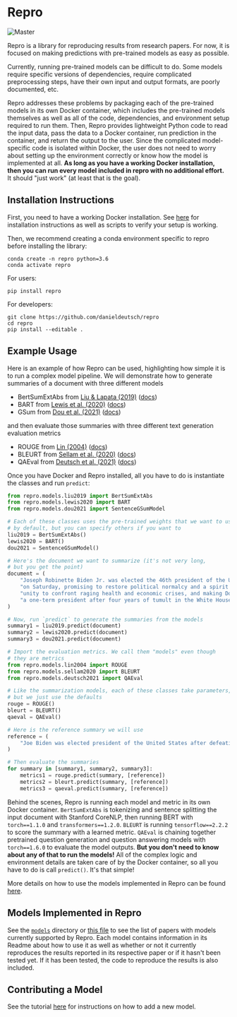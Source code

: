 # Repro
![Master](https://github.com/danieldeutsch/repro/workflows/Master/badge.svg?branch=master&event=push)

Repro is a library for reproducing results from research papers.
For now, it is focused on making predictions with pre-trained models as easy as possible.

Currently, running pre-trained models can be difficult to do.
Some models require specific versions of dependencies, require complicated preprocessing steps, have their own input and output formats, are poorly documented, etc.

Repro addresses these problems by packaging each of the pre-trained models in its own Docker container, which includes the pre-trained models themselves as well as all of the code, dependencies, and environment setup required to run them.
Then, Repro provides lightweight Python code to read the input data, pass the data to a Docker container, run prediction in the container, and return the output to the user.
Since the complicated model-specific code is isolated within Docker, the user does not need to worry about setting up the environment correctly or know how the model is implemented at all.
**As long as you have a working Docker installation, then you can run every model included in repro with no additional effort.**
It should "just work" (at least that is the goal).

## Installation Instructions
First, you need to have a working Docker installation.
See [here](tutorials/docker.md) for installation instructions as well as scripts to verify your setup is working.

Then, we recommend creating a conda environment specific to repro before installing the library:
```shell script
conda create -n repro python=3.6
conda activate repro
```

For users:
```shell script
pip install repro
```

For developers:
```shell script
git clone https://github.com/danieldeutsch/repro
cd repro
pip install --editable .
```                                       

## Example Usage
Here is an example of how Repro can be used, highlighting how simple it is to run a complex model pipeline.
We will demonstrate how to generate summaries of a document with three different models

- BertSumExtAbs from [Liu & Lapata (2019)](https://arxiv.org/abs/1908.08345) ([docs](models/liu2019/Readme.md))
- BART from [Lewis et al. (2020)](https://arxiv.org/abs/1910.13461) ([docs](models/lewis2020/Readme.md))
- GSum from [Dou et al. (2021)](https://arxiv.org/abs/2010.08014) ([docs](models/dou2021/Readme.md))

and then evaluate those summaries with three different text generation evaluation metrics

- ROUGE from [Lin (2004)](https://aclanthology.org/W04-1013/) ([docs](models/lin2004/Readme.md))
- BLEURT from [Sellam et al. (2020)](https://arxiv.org/abs/2004.04696) ([docs](models/sellam2020/Readme.md))
- QAEval from [Deutsch et al. (2021)](https://arxiv.org/abs/2010.00490) ([docs](models/deutsch2021/Readme.md))

Once you have Docker and Repro installed, all you have to do is instantiate the classes and run `predict`:

```python
from repro.models.liu2019 import BertSumExtAbs
from repro.models.lewis2020 import BART
from repro.models.dou2021 import SentenceGSumModel

# Each of these classes uses the pre-trained weights that we want to use
# by default, but you can specify others if you want to
liu2019 = BertSumExtAbs()
lewis2020 = BART()
dou2021 = SentenceGSumModel()

# Here's the document we want to summarize (it's not very long,
# but you get the point)
document = (
    "Joseph Robinette Biden Jr. was elected the 46th president of the United States "
    "on Saturday, promising to restore political normalcy and a spirit of national "
    "unity to confront raging health and economic crises, and making Donald J. Trump "
    "a one-term president after four years of tumult in the White House."
)

# Now, run `predict` to generate the summaries from the models
summary1 = liu2019.predict(document)
summary2 = lewis2020.predict(document)
summary3 = dou2021.predict(document)

# Import the evaluation metrics. We call them "models" even though
# they are metrics
from repro.models.lin2004 import ROUGE
from repro.models.sellam2020 import BLEURT
from repro.models.deutsch2021 import QAEval

# Like the summarization models, each of these classes take parameters,
# but we just use the defaults
rouge = ROUGE()
bleurt = BLEURT()
qaeval = QAEval()

# Here is the reference summary we will use
reference = (
    "Joe Biden was elected president of the United States after defeating Donald Trump."
)

# Then evaluate the summaries
for summary in [summary1, summary2, summary3]:
    metrics1 = rouge.predict(summary, [reference])
    metrics2 = bleurt.predict(summary, [reference])
    metrics3 = qaeval.predict(summary, [reference])
```

Behind the scenes, Repro is running each model and metric in its own Docker container.
`BertSumExtAbs`  is tokenizing and sentence splitting the input document with Stanford CoreNLP, then running BERT with `torch==1.1.0` and `transformers==1.2.0`.
`BLEURT` is running `tensorflow==2.2.2` to score the summary with a learned metric.
`QAEval` is chaining together pretrained question generation and question answering models with `torch==1.6.0` to evaluate the model outputs.
**But you don't need to know about any of that to run the models!**
All of the complex logic and environment details are taken care of by the Docker container, so all you have to do is call `predict()`.
It's that simple!

More details on how to use the models implemented in Repro can be found [here](tutorials/using-models.md).

## Models Implemented in Repro
See the [`models`](models) directory or [this file](Papers.md) to see the list of papers with models currently supported by Repro.
Each model contains information in its Readme about how to use it as well as whether or not it currently reproduces the results reported in its respective paper or if it hasn't been tested yet.
If it has been tested, the code to reproduce the results is also included.

## Contributing a Model
See the tutorial [here](tutorials/adding-a-model.md) for instructions on how to add a new model.

